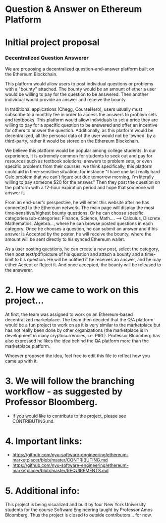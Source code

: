 # Question & Answer on Ethereum Platform

# Initial project proposal

### Decentralized Question Answerer
We are proposing a decentralized question-and-answer platform built on the Ethereum Blockchain.

This platform would allow users to post individual questions or problems with a "bounty" attached. The bounty would be an amount of ether a user would be willing to pay for the question to be answered. Then another individual would provide an answer and receive the bounty. 

In traditional applications (Chegg, CourseHero), users usually must subscribe to a monthly fee in order to access the answers to problem sets and textbooks. This platform would allow individuals to set a price they are willing to pay for a specific question to be answered and offer an incentive for others to answer the question. Additionally, as this platform would be decentralized, all the personal data of the user would not be 'owned' by a third-party, rather it would be stored on the Ethereum Blockchain.

We believe this platform would be popular among college students. In our experience, it is extremely common for students to seek out and pay for resources such as textbook solutions, answers to problem sets, or even specific problems from their courses. we think specifically, this platform could aid in time-sensitive situation; for instance "I have one last really hard Calc problem that we can't figure out due tomorrow morning, I'm literally willing to pay someone $20 for the answer." Then they post the question on the platform with a 12-hour expiration period and hope that someone will answer it. 

From an end-user's perspective, he will enter this website after he has connected to the Ethereum network. The main page will display the most time-sensitive/highest bounty questions. Or he can choose specific categories/sub-categories: Finance, Science, Math.... --> Calculus, Discrete Mathematics, Algebra..., where he can browse posted questions in each category. Once he chooses a question, he can submit an answer and if his answer is Accepted by the poster, he will receive the bounty, where the amount will be sent directly to his synced Ethereum wallet.

As a user posting questions, he can create a new post, select the category, then post text/pdf/picture of his question and attach a bounty and a time-limit to his question. He will be notified if he receives an answer, and he may either Accept or Reject it. And once accepted, the bounty will be released to the answerer. 

# 2. How we came to work on this project...

At first, the team was assigned to work on an Ethereum-based decentralized marketplace. The team then decided that the Q/A platform would be a fun project to work on as it is very similar to the marketplace but has not really been done by other organizations (the marketplace is in development in many cryptocurrencies, i.e. PIRL). Professor Bloomberg has also expressed he likes the idea behind the QA platform more than the marketplace platform.

Whoever proposed the idea, feel free to edit this file to reflect how you came up with it.


# 3. We will follow the branching workflow - as suggested by Professor Bloomberg. 
- If you would like to contribute to the project, please see CONTRIBUTING.md.


# 4. Important links:

- https://github.com/nyu-software-engineering/ethereum-marketplacer/blob/master/CONTRIBUTING.md
- https://github.com/nyu-software-engineering/ethereum-marketplacer/blob/master/REQUIREMENTS.md


# 5. Additional info:

This project is being visualized and built by four New York University students for the course Software Engineering taught by Professor Amos Bloomberg. Thus the project is closed to outside contributors... for now.









